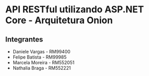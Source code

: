# API RESTful utilizando ASP.NET Core - Arquitetura Onion

## Integrantes

- Daniele Vargas - RM99400
- Felipe Batista - RM99985
- Marcela Moreira - RM552051
- Nathalia Braga - RM552221
